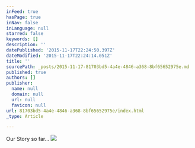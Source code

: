 ```yaml
---
inFeed: true
hasPage: true
inNav: false
inLanguage: null
starred: false
keywords: []
description: ''
datePublished: '2015-11-17T22:24:50.397Z'
dateModified: '2015-11-17T22:24:14.051Z'
title: ''
sourcePath: _posts/2015-11-17-81703bd5-4a4e-4846-a368-8bf65652975e.md
published: true
authors: []
publisher:
  name: null
  domain: null
  url: null
  favicon: null
url: 81703bd5-4a4e-4846-a368-8bf65652975e/index.html
_type: Article

---
```

Our Story so far...
![](https://the-grid-user-content.s3-us-west-2.amazonaws.com/0c85e80b-94be-4736-9be6-03144f6ab885.jpg)